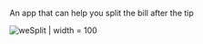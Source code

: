 An app that can help you split the bill after the tip 

![weSplit | width = 100](https://github.com/user-attachments/assets/5e848293-05b1-4520-812d-d4af89ae8d28)


